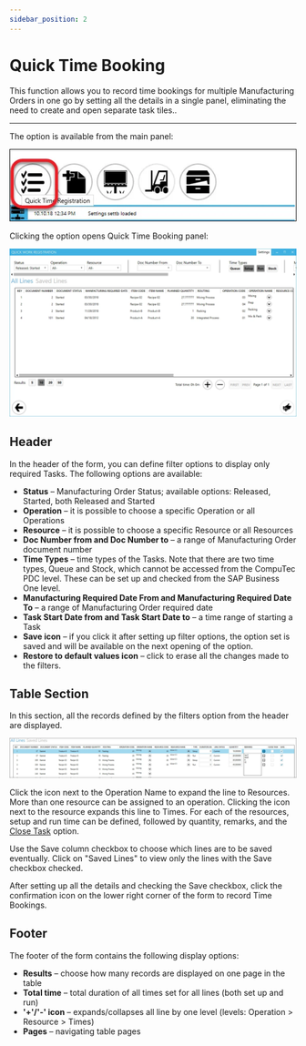 ```yaml
---
sidebar_position: 2
---
```


# Quick Time Booking

This function allows you to record time bookings for multiple Manufacturing Orders in one go by setting all the details in a single panel, eliminating the need to create and open separate task tiles..

---

The option is available from the main panel:

![List](./media/quick-time-booking/pdc-list.webp)

Clicking the option opens Quick Time Booking panel:

![Quick Work Registration](./media/quick-time-booking/quick-work-registration.webp)

## Header

In the header of the form, you can define filter options to display only required Tasks. The following options are available:

- **Status** – Manufacturing Order Status; available options: Released, Started, both Released and Started
- **Operation** – it is possible to choose a specific Operation or all Operations
- **Resource** – it is possible to choose a specific Resource or all Resources
- **Doc Number from and Doc Number to** – a range of Manufacturing Order document number
- **Time Types** – time types of the Tasks. Note that there are two time types, Queue and Stock, which cannot be accessed from the CompuTec PDC level. These can be set up and checked from the SAP Business One level.
- **Manufacturing Required Date From and Manufacturing Required Date To** – a range of Manufacturing Order required date
- **Task Start Date from and Task Start Date to** – a time range of starting a Task
- **Save icon** – if you click it after setting up filter options, the option set is saved and will be available on the next opening of the option.
- **Restore to default values icon** – click to erase all the changes made to the filters.

## Table Section

In this section, all the records defined by the filters option from the header are displayed.

![Table Section](./media/quick-time-booking/pdc-table-section.webp)

Click the icon next to the Operation Name to expand the line to Resources. More than one resource can be assigned to an operation. Clicking the icon next to the resource expands this line to Times. For each of the resources, setup and run time can be defined, followed by quantity, remarks, and the [Close Task](./overview.md) option.

Use the Save column checkbox to choose which lines are to be saved eventually. Click on "Saved Lines" to view only the lines with the Save checkbox checked.

After setting up all the details and checking the Save checkbox, click the confirmation icon on the lower right corner of the form to record Time Bookings.

## Footer

The footer of the form contains the following display options:

- **Results** – choose how many records are displayed on one page in the table
- **Total time** – total duration of all times set for all lines (both set up and run)
- **'+'/'-' icon** – expands/collapses all line by one level (levels: Operation > Resource > Times)
- **Pages** – navigating table pages

